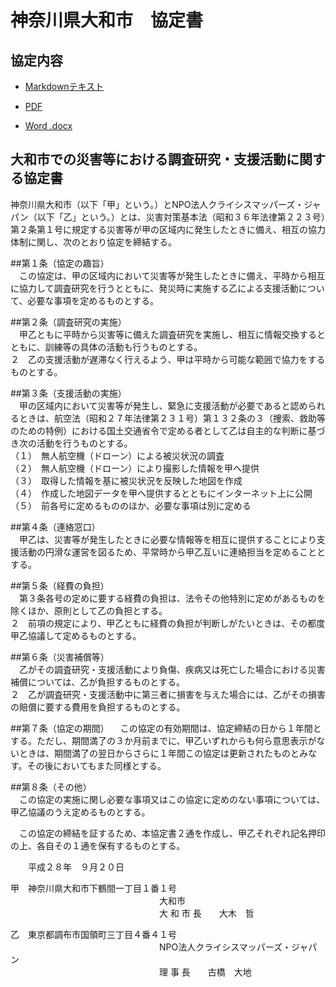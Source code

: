 # 神奈川県大和市　協定書


## 協定内容
 * [Markdownテキスト](https://github.com/crisismappersjapan/agreement4dronebird_CMJxLGOV/blob/master/Yamato_city/agreement4dronebird_CMJxYamato_city.md)

 * [PDF](https://github.com/crisismappersjapan/agreement4dronebird_CMJxLGOV/raw/master/Yamato_city/agreement4dronebird_CMJxYamato_city.pdf)

 * [Word .docx](https://github.com/crisismappersjapan/agreement4dronebird_CMJxLGOV/raw/master/Yamato_city/agreement4dronebird_CMJxYamato_city.docx)



## 大和市での災害等における調査研究・支援活動に関する協定書

神奈川県大和市（以下「甲」という。）とNPO法人クライシスマッパーズ・ジャパン（以下「乙」という。）とは、災害対策基本法（昭和３６年法律第２２３号）第２条第１号に規定する災害等が甲の区域内に発生したときに備え、相互の協力体制に関し、次のとおり協定を締結する。  

##第１条（協定の趣旨）  
　この協定は、甲の区域内において災害等が発生したときに備え、平時から相互に協力して調査研究を行うとともに、発災時に実施する乙による支援活動について、必要な事項を定めるものとする。  

##第２条（調査研究の実施）  
　甲乙ともに平時から災害等に備えた調査研究を実施し、相互に情報交換するとともに、訓練等の具体の活動も行うものとする。  
２　乙の支援活動が遅滞なく行えるよう、甲は平時から可能な範囲で協力をするものとする。  

##第３条（支援活動の実施）  
　甲の区域内において災害等が発生し、緊急に支援活動が必要であると認められるときは、航空法（昭和２７年法律第２３１号）第１３２条の３（捜索、救助等のための特例）における国土交通省令で定める者として乙は自主的な判断に基づき次の活動を行うものとする。  
（１）　無人航空機（ドローン）による被災状況の調査  
（２）　無人航空機（ドローン）により撮影した情報を甲へ提供  
（３）　取得した情報を基に被災状況を反映した地図を作成  
（４）　作成した地図データを甲へ提供するとともにインターネット上に公開  
（５）　前各号に定めるもののほか、必要な事項は別に定める  

##第４条（連絡窓口）  
　甲乙は、災害等が発生したときに必要な情報等を相互に提供することにより支援活動の円滑な運営を図るため、平常時から甲乙互いに連絡担当を定めることとする。  

##第５条（経費の負担）  
　第３条各号の定めに要する経費の負担は、法令その他特別に定めがあるものを除くほか、原則として乙の負担とする。  
２　前項の規定により、甲乙ともに経費の負担が判断しがたいときは、その都度甲乙協議して定めるものとする。  

##第６条（災害補償等）  
　乙がその調査研究・支援活動により負傷、疾病又は死亡した場合における災害補償については、乙が負担するものとする。  
２　乙が調査研究・支援活動中に第三者に損害を与えた場合には、乙がその損害の賠償に要する費用を負担するものとする。  

##第７条（協定の期間）
　この協定の有効期間は、協定締結の日から１年間とする。ただし、期間満了の３か月前までに、甲乙いずれからも何ら意思表示がないときは、期間満了の翌日からさらに１年間この協定は更新されたものとみなす。その後においてもまた同様とする。  

##第８条（その他）  
　この協定の実施に関し必要な事項又はこの協定に定めのない事項については、甲乙協議のうえ定めるものとする。  

　この協定の締結を証するため、本協定書２通を作成し、甲乙それぞれ記名押印の上、各自その１通を保有するものとする。  


　　平成２８年　９月２０日  


甲　神奈川県大和市下鶴間一丁目１番１号  
　　　　　　　　　　　　　　　　　大和市  
　　　　　　　　　　　　　　　　　大 和 市 長　　大木　哲  


乙　東京都調布市国領町三丁目４番４１号  
　　　　　　　　　　　　　　　　　NPO法人クライシスマッパーズ・ジャパン  
　　　　　　　　　　　　　　　　　理  事  長　　古橋　大地
